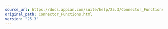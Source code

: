 ```yaml
---
source_url: https://docs.appian.com/suite/help/25.3/Connector_Functions.html
original_path: Connector_Functions.html
version: "25.3"
---
```


